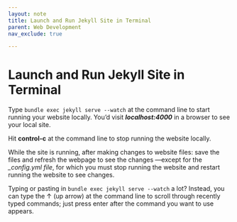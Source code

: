 ```yaml
---
layout: note
title: Launch and Run Jekyll Site in Terminal
parent: Web Development
nav_exclude: true

---
```

# Launch and Run Jekyll Site in Terminal
Type `bundle exec jekyll serve --watch` at the command line to start running your website locally. You’d visit ***localhost:4000*** in a browser to see your local site.

Hit **control-c** at the command line to stop running the website locally.

While the site is running, after making changes to website files: save the files and refresh the webpage to see the changes —except for the *_config.yml file*, for which you must stop running the website and restart running the website to see changes.

Typing or pasting in `bundle exec jekyll serve --watch` a lot? Instead, you can type the ↑ (up arrow) at the command line to scroll through recently typed commands; just press enter after the command you want to use appears.